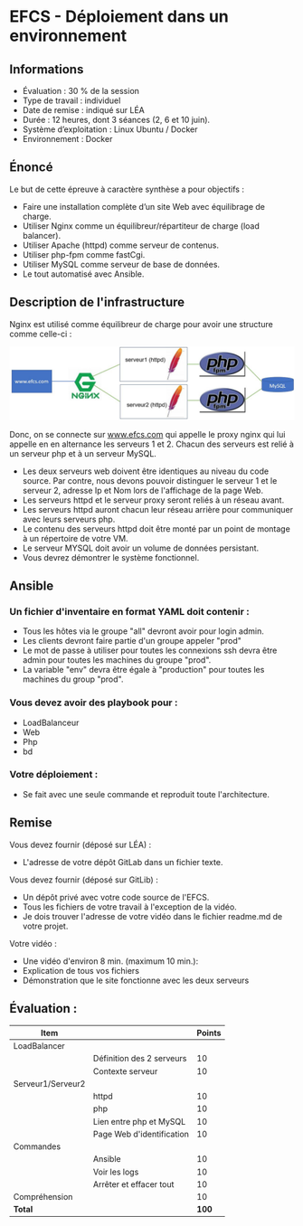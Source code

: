 # EFCS  - Déploiement dans un environnement 

## Informations
- Évaluation : 30 % de la session
- Type de travail : individuel
- Date de remise : indiqué sur LÉA 
- Durée : 12 heures, dont 3 séances (2, 6 et 10 juin). 
- Système d’exploitation : Linux Ubuntu / Docker
- Environnement : Docker

## Énoncé
Le but de cette épreuve à caractère synthèse a pour objectifs :
-	Faire une installation complète d’un site Web avec équilibrage de charge.
-	Utiliser Nginx comme un équilibreur/répartiteur de charge (load balancer).
-	Utiliser Apache (httpd) comme serveur de contenus.
- Utiliser php-fpm comme fastCgi.
- Utiliser MySQL comme serveur de base de données.
- Le tout automatisé avec Ansible.

## Description de l'infrastructure

Nginx est utilisé comme équilibreur de charge pour avoir une structure comme celle-ci :

![Infra](img/EFCS.jpg)


Donc, on se connecte sur www.efcs.com qui appelle le proxy nginx qui lui appelle en en alternance les serveurs 1 et 2. Chacun des serveurs est relié à un serveur php et à un serveur MySQL. 
-	Les deux serveurs web doivent être identiques au niveau du code source. Par contre, nous devons pouvoir distinguer le serveur 1 et le serveur 2, adresse Ip et Nom lors de l'affichage de la page Web. 
-	Les serveurs httpd et le serveur proxy seront reliés à un réseau avant.
-	Les serveurs httpd auront chacun leur réseau arrière pour communiquer avec leurs serveurs php.
-	Le contenu des serveurs httpd doit être monté par un point de montage à un répertoire de votre VM.
-	Le serveur MYSQL doit avoir un volume de données persistant.
-	Vous devrez démontrer le système fonctionnel.


## Ansible 

### Un fichier d'inventaire en format YAML doit contenir :

  - Tous les hôtes via le groupe "all" devront avoir pour login admin.
  - Les clients devront faire partie d'un groupe appeler "prod"
  - Le mot de passe à utiliser pour toutes les connexions ssh devra être admin  pour toutes les machines du groupe "prod".
  - La variable "env" devra être égale à "production" pour toutes les machines du group "prod".
 
### Vous devez avoir des playbook pour :

- LoadBalanceur
- Web
- Php
- bd

### Votre déploiement :
  - Se fait avec une seule commande et reproduit toute l'architecture.

## Remise 
Vous devez fournir (déposé sur LÉA) :

- L'adresse de votre dépôt GitLab dans un fichier texte.

Vous devez fournir (déposé sur GitLib) :
  - Un dépôt privé avec votre code source de l'EFCS.
  - Tous les fichiers de votre travail à l'exception de la vidéo.
  - Je dois trouver l'adresse de votre vidéo dans le fichier readme.md de votre projet.

Votre vidéo :
  - Une vidéo d'environ 8 min. (maximum 10 min.):
  -   Explication de tous vos fichiers
  -   Démonstration que le site fonctionne avec les deux serveurs

## Évaluation :
|Item ||Points  |
--- | --- | --- |
|LoadBalancer ||
||Définition des 2 serveurs|10|
||Contexte serveur|10|
|Serveur1/Serveur2 ||
||httpd|10
||php|10
||Lien entre php et MySQL |10
||Page Web d'identification |10
|Commandes ||
||Ansible|10|
||Voir les logs |10|
||Arrêter et effacer tout|10|
|Compréhension||10|
|**Total** ||**100**|
